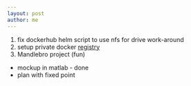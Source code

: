 ```yaml
---
layout: post
author: me
---
```

1. fix dockerhub helm script to use nfs for drive work-around
1. setup private docker [registry](https://www.nearform.com/blog/how-to-run-a-public-docker-registry-in-kubernetes/)
1. Mandlebro project (fun)
 * mockup in matlab - done
 * plan with fixed point 

